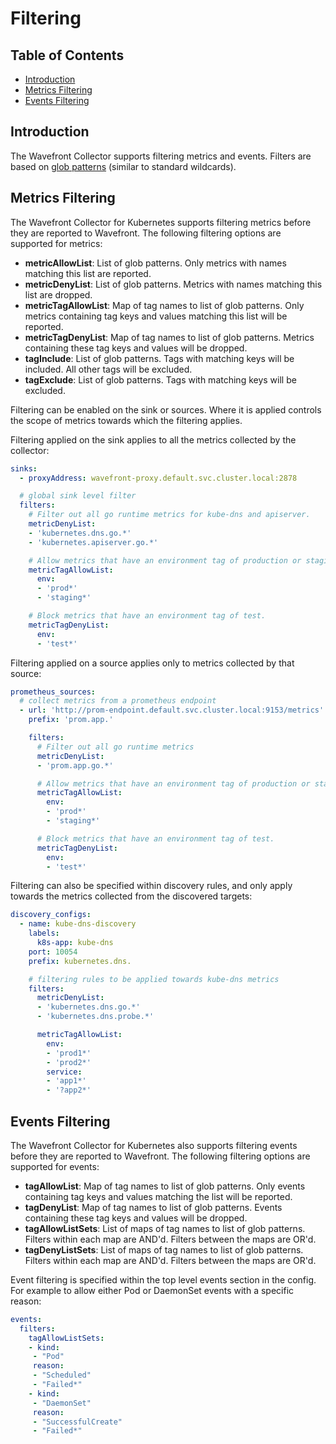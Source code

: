 # Filtering

## Table of Contents
* [Introduction](#introduction)
* [Metrics Filtering](#metrics-filtering)
* [Events Filtering](#events-filtering)

## Introduction
The Wavefront Collector supports filtering metrics and events. Filters are based on [glob patterns](https://github.com/gobwas/glob#syntax) (similar to standard wildcards).

## Metrics Filtering

The Wavefront Collector for Kubernetes supports filtering metrics before they are reported to Wavefront. The following filtering options are supported for metrics:

  * **metricAllowList**: List of glob patterns. Only metrics with names matching this list are reported.
  * **metricDenyList**: List of glob patterns. Metrics with names matching this list are dropped.
  * **metricTagAllowList**: Map of tag names to list of glob patterns. Only metrics containing tag keys and values matching this list will be reported.
  * **metricTagDenyList**: Map of tag names to list of glob patterns. Metrics containing these tag keys and values will be dropped.
  * **tagInclude**: List of glob patterns. Tags with matching keys will be included. All other tags will be excluded.
  * **tagExclude**: List of glob patterns. Tags with matching keys will be excluded.

Filtering can be enabled on the sink or sources. Where it is applied controls the scope of metrics towards which the filtering applies.

Filtering applied on the sink applies to all the metrics collected by the collector:

```yaml
sinks:
  - proxyAddress: wavefront-proxy.default.svc.cluster.local:2878

  # global sink level filter
  filters:
    # Filter out all go runtime metrics for kube-dns and apiserver.
    metricDenyList:
    - 'kubernetes.dns.go.*'
    - 'kubernetes.apiserver.go.*'

    # Allow metrics that have an environment tag of production or staging
    metricTagAllowList:
      env:
      - 'prod*'
      - 'staging*'

    # Block metrics that have an environment tag of test.
    metricTagDenyList:
      env:
      - 'test*'
```

Filtering applied on a source applies only to metrics collected by that source:
```yaml
prometheus_sources:
  # collect metrics from a prometheus endpoint
  - url: 'http://prom-endpoint.default.svc.cluster.local:9153/metrics'
    prefix: 'prom.app.'

    filters:
      # Filter out all go runtime metrics
      metricDenyList:
      - 'prom.app.go.*'

      # Allow metrics that have an environment tag of production or staging
      metricTagAllowList:
        env:
        - 'prod*'
        - 'staging*'

      # Block metrics that have an environment tag of test.
      metricTagDenyList:
        env:
        - 'test*'
```

Filtering can also be specified within discovery rules, and only apply towards the metrics collected from the discovered targets:
```yaml
discovery_configs:
  - name: kube-dns-discovery
    labels:
      k8s-app: kube-dns
    port: 10054
    prefix: kubernetes.dns.

    # filtering rules to be applied towards kube-dns metrics
    filters:
      metricDenyList:
      - 'kubernetes.dns.go.*'
      - 'kubernetes.dns.probe.*'

      metricTagAllowList:
        env:
        - 'prod1*'
        - 'prod2*'
        service:
        - 'app1*'
        - '?app2*'
```

## Events Filtering

The Wavefront Collector for Kubernetes also supports filtering events before they are reported to Wavefront. The following filtering options are supported for events:

* **tagAllowList**: Map of tag names to list of glob patterns. Only events containing tag keys and values matching the list will be reported.
* **tagDenyList**: Map of tag names to list of glob patterns. Events containing these tag keys and values will be dropped.
* **tagAllowListSets**: List of maps of tag names to list of glob patterns. Filters within each map are AND'd. Filters between the maps are OR'd.
* **tagDenyListSets**: List of maps of tag names to list of glob patterns. Filters within each map are AND'd. Filters between the maps are OR'd.

Event filtering is specified within the top level events section in the config. For example to allow either Pod or DaemonSet events with a specific reason:

```yaml
events:
  filters:
    tagAllowListSets:
    - kind:
     - "Pod"
     reason:
     - "Scheduled"
     - "Failed*"
    - kind:
     - "DaemonSet"
     reason:
     - "SuccessfulCreate"
     - "Failed*"
```
